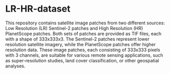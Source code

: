 # LR-HR-dataset

This repository contains satellite image patches from two different sources: Low Resolution (LR) Sentinel-2 patches and High Resolution (HR) PlanetScope patches. Both sets of patches are provided as TIF files, each with a shape of 333x333x3. The Sentinel-2 patches represent lower resolution satellite imagery, while the PlanetScope patches offer higher resolution data. These image patches, each consisting of 333x333 pixels with 3 channels, are suitable for various remote sensing applications, such as super-resolution studies, land cover classification, or other geospatial analyses.
